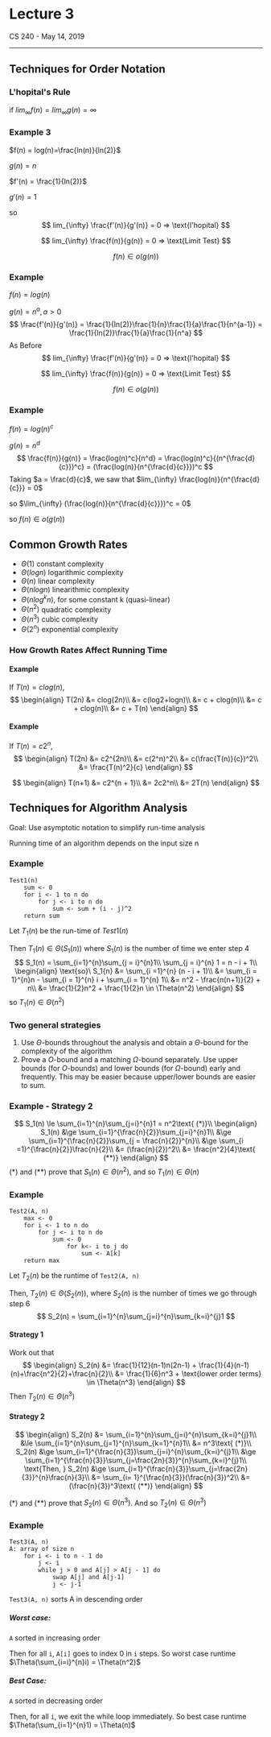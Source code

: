 # Lecture 3

CS 240 - May 14, 2019

---

## Techniques for Order Notation

### L'hopital's Rule

if $lim_{\infty} f(n) = lim_{\infty} g(n) = \infty$

### Example 3

$f(n) = log(n)=\frac{ln(n)}{ln(2)}$

$g(n) = n$

$f'(n) = \frac{1}{ln(2)}$

$g'(n) = 1$

so
$$
lim_{\infty} \frac{f'(n)}{g'(n)} = 0 => \text{l'hopital}
$$

$$
lim_{\infty} \frac{f(n)}{g(n)} = 0 => \text{Limit Test}
$$

$$
f(n) \in o(g(n))
$$

### Example

$f(n) = log(n)$

$g(n) = n^a, a > 0$
$$
\frac{f'(n)}{g'(n)} = \frac{1}{ln(2)}\frac{1}{n}\frac{1}{a}\frac{1}{n^{a-1}} = \frac{1}{ln(2)}\frac{1}{a}\frac{1}{n^a}
$$
As Before
$$
lim_{\infty} \frac{f'(n)}{g'(n)} = 0 => \text{l'hopital}
$$

$$
lim_{\infty} \frac{f(n)}{g(n)} = 0 => \text{Limit Test}
$$

$$
f(n) \in o(g(n))
$$

### Example

$f(n) = log(n)^c$

$g(n) = n^d$
$$
\frac{f(n)}{g(n)} = \frac{log(n)^c}{n^d} = \frac{log(n)^c}{(n^{\frac{d}{c}})^c} = (\frac{log(n)}{n^{\frac{d}{c}}})^c
$$
Taking $a = \frac{d}{c}$, we saw that $lim_{\infty} \frac{log(n)}{n^{\frac{d}{c}}} = 0$

so $\lim_{\infty} (\frac{log(n)}{n^{\frac{d}{c}}})^c = 0$

so $f(n) \in o(g(n))$

## Common Growth Rates

- $\Theta(1)$ constant complexity
- $\Theta(log n)$ logarithmic complexity
- $\Theta(n)$ linear complexity
- $\Theta(nlogn)$ linearithmic complexity
- $\Theta(nlog^kn)$, for some constant k (quasi-linear)
- $\Theta(n^2)$ quadratic complexity
- $\Theta(n^3)$ cubic complexity
- $\Theta(2^n)$ exponential complexity

### How Growth Rates Affect Running Time

#### Example

If $T(n) = clog(n)$,
$$
\begin{align}
T(2n) &= clog(2n)\\
&= c(log2+logn)\\
&= c + clog(n)\\
&= c + clog(n)\\
&= c + T(n)
\end{align}
$$

#### Example

If $T(n) = c2^n$,
$$
\begin{align}
T(2n) &= c2^{2n}\\
&= c(2^n)^2\\
&= c(\frac{T(n)}{c})^2\\
&= \frac{T(n)^2}{c}
\end{align}
$$

$$
\begin{align}
T(n+1) &= c2^{n + 1}\\
&= 2c2^n\\
&= 2T(n)
\end{align}
$$

## Techniques for Algorithm Analysis

Goal: Use asymptotic notation to simplify run-time analysis

Running time of an algorithm depends on the input size n

### Example

```pseudocode
Test1(n)
	sum <- 0
	for i <- 1 to n do
		for j <- i to n do
			sum <- sum + (i - j)^2
	return sum
```

Let $T_1(n)$ be the run-time of $Test1(n)$

Then $T_1(n) \in \Theta(S_1(n))$ where $S_1(n)$ is the number of time we enter step 4​
$$
S_1(n) = \sum_{i=1}^{n}\sum_{j = i}^{n}1\\
\sum_{j = i}^{n} 1 = n - i + 1\\
\begin{align}
\text{so}\ S_1{n} &= \sum_{i =1}^{n} (n - i + 1)\\
&= \sum_{i = 1}^{n}n - \sum_{i = 1}^{n} i + \sum_{i = 1}^{n} 1\\
&= n^2 - \frac{n(n+1)}{2} + n\\
&= \frac{1}{2}n^2 + \frac{1}{2}n \in \Theta(n^2)
\end{align}
$$
so $T_1(n) \in \Theta(n^2)$

### Two general strategies

1. Use $\Theta$-bounds throughout the analysis and obtain a $\Theta$-bound for the complexity of the algorithm
2. Prove a $O$-bound and a matching $\Omega$-bound separately. Use upper bounds (for $O$-bounds) and lower bounds (for $\Omega$-bound) early and frequently. This may be easier because upper/lower bounds are easier to sum.

### Example - Strategy 2




$$
S_1(n) \le \sum_{i=1}^{n}\sum_{j=i}^{n}1 = n^2\text{ (*)}\\
\begin{align}
S_1(n) &\ge \sum_{i=1}^{\frac{n}{2}}\sum_{j=i}^{n}1\\
&\ge \sum_{i=1}^{\frac{n}{2}}\sum_{j = \frac{n}{2}}^{n}\\
&\ge \sum_{i =1}^{\frac{n}{2}}\frac{n}{2}\\
&= (\frac{n}{2})^2\\
&= \frac{n^2}{4}\text{ (**)}
\end{align}
$$
($*$) and ($**$) prove that $S_1(n) \in \Theta(n^2)$, and so $T_1(n) \in \Theta(n)$

### Example

```pseudocode
Test2(A, n)
	max <- 0
	for i <- 1 to n do
		for j <- i to n do
			sum <- 0
				for k<- i to j do
					sum <- A[k]
	return max
```

Let $T_2(n)$ be the runtime of `Test2(A, n)`​

Then, $T_2(n) \in \Theta(S_2(n))$, where $S_2(n)$ is the number of times we go through step 6
$$
S_2(n) = \sum_{i=1}^{n}\sum_{j=i}^{n}\sum_{k=i}^{j}1
$$

#### Strategy 1

Work out that
$$
\begin{align}
S_2(n) &= \frac{1}{12}(n-1)n(2n-1) + \frac{1}{4}(n-1)(n)+\frac{n^2}{2}+\frac{n}{2}\\
&= \frac{1}{6}n^3 + \text{lower order terms} \in \Theta(n^3)
\end{align}
$$
Then $T_2(n) \in \Theta(n^3)$

#### Strategy 2

$$
\begin{align}
S_2(n) &= \sum_{i=1}^{n}\sum_{j=i}^{n}\sum_{k=i}^{j}1\\
&\le \sum_{i=1}^{n}\sum_{j=1}^{n}\sum_{k=1}^{n}1\\
&= n^3\text{ (*)}\\
S_2(n) &\ge \sum_{i=1}^{\frac{n}{3}}\sum_{j=i}^{n}\sum_{k=i}^{j}1\\
&\ge \sum_{i=1}^{\frac{n}{3}}\sum_{j=\frac{2n}{3}}^{n}\sum_{k=i}^{j}1\\
\text{Then, } S_2(n) &\ge \sum_{i=1}^{\frac{n}{3}}\sum_{j=\frac{2n}{3}}^{n}\frac{n}{3}\\
&= \sum_{i= 1}^{\frac{n}{3}}(\frac{n}{3})^2\\
&= (\frac{n}{3})^3\text{ (**)}
\end{align}
$$

$(*)$ and $(**)$ prove that $S_2(n) \in \Theta(n^3)$. And so $T_2(n) \in \Theta(n^3)$

### Example

```pseudocode
Test3(A, n)
A: array of size n
	for i <- i to n - 1 do
		j <- i
		while j > 0 and A[j] > A[j - 1] do
			swap A[j] and A[j-1]
			j <- j-1
```

`Test3(A, n)` sorts A in descending order

##### Worst case:

`A` sorted in increasing order

 Then for all `i`, `A[i]` goes to index 0 in `i` steps. So worst case runtime $\Theta(\sum_{i=i}^{n}i) = \Theta(n^2)$

##### Best Case:

`A` sorted in decreasing order

Then, for all `i`, we exit the while loop immediately. So best case runtime $\Theta(\sum_{i=1}^{n}1) = \Theta(n)$



